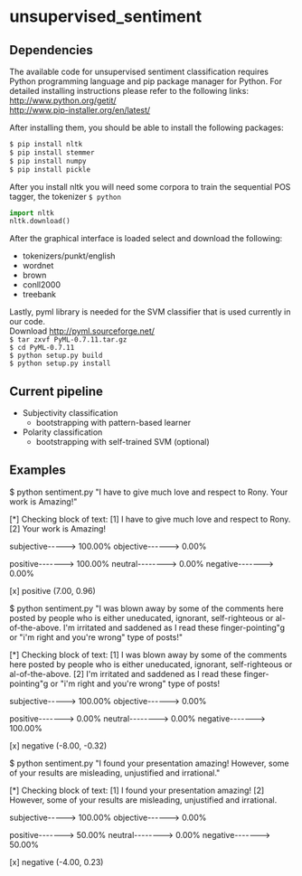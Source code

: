 unsupervised_sentiment
======================

Dependencies
------------
The available code for unsupervised sentiment classification requires Python programming 
language and pip package manager for Python. For detailed installing instructions please refer to 
the following links: <br />
http://www.python.org/getit/ <br />
http://www.pip-installer.org/en/latest/

After installing them, you should be able to install the following packages: <br />
```bash
$ pip install nltk  
$ pip install stemmer 
$ pip install numpy
$ pip install pickle 
```

After you install nltk you will need some corpora to train the sequential POS tagger, the tokenizer 
``` $ python ``` <br />
```python
import nltk 
nltk.download() 
```  
After the graphical interface is loaded select and download the following: <br />
- tokenizers/punkt/english
- wordnet
- brown
- conll2000
- treebank

Lastly, pyml library is needed for the SVM classifier that is used currently in our code. <br />
Download http://pyml.sourceforge.net/  <br />
 ``` $ tar zxvf PyML-0.7.11.tar.gz ```   <br />
 ``` $ cd PyML-0.7.11 ```   <br />
 ``` $ python setup.py build ```   <br />
 ``` $ python setup.py install ```   <br />


Current pipeline
----------------
- Subjectivity classification
  * bootstrapping with pattern-based learner
- Polarity classification
  * bootstrapping with self-trained SVM (optional)

Examples
--------
$ python sentiment.py "I have to give much love and respect to Rony. Your work is Amazing\!"

[*] Checking block of text:
[1] I have to give much love and respect to Rony.
[2] Your work is Amazing\!

 subjective-----> 100.00%
 objective------> 0.00%
 
 positive-------> 100.00%
 neutral--------> 0.00%
 negative-------> 0.00%

[x] positive (7.00, 0.96)


$ python sentiment.py "I was blown away by some of the comments here posted by people who is either uneducated, ignorant, self-righteous or al-of-the-above. I'm irritated and saddened as I read these finger-pointing\"g or \"i'm right and you're wrong\" type of posts\!"

[*] Checking block of text:
[1] I was blown away by some of the comments here posted by people who is either uneducated, ignorant, self-righteous or al-of-the-above.
[2] I'm irritated and saddened as I read these finger-pointing"g or "i'm right and you're wrong" type of posts!

 subjective-----> 100.00%
 objective------> 0.00%

 positive-------> 0.00%
 neutral--------> 0.00%
 negative-------> 100.00%

[x] negative (-8.00, -0.32)


$ python sentiment.py "I found your presentation amazing! However, some of your results are misleading,  unjustified and irrational."

[*] Checking block of text:
[1] I found your presentation amazing!
[2] However, some of your results are misleading, unjustified and irrational.

 subjective-----> 100.00%
 objective------> 0.00%

 positive-------> 50.00%
 neutral--------> 0.00%
 negative-------> 50.00%

[x] negative (-4.00, 0.23)


